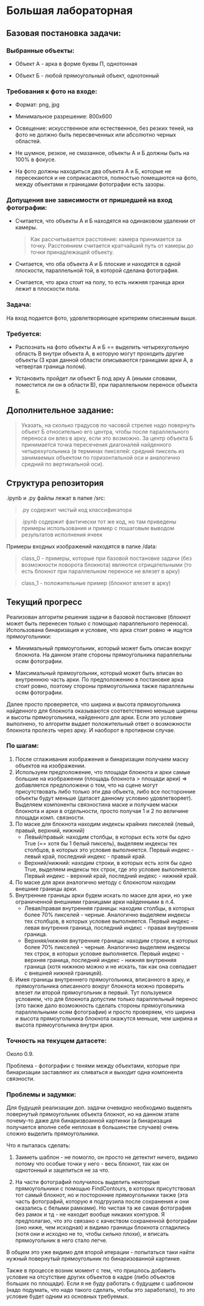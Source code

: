 # Большая лабораторная

## Базовая постановка задачи:

### Выбранные объекты:
+ Объект А - арка в форме буквы П, однотонная

+ Объект Б - любой прямоугольный объект, однотонный

### Требования к фото на входе:
+ Формат: png, jpg

+ Минимальное разрешение: 800x600

+ Освещение: искусственное или естественное, без резких теней, на фото не должно быть пересвеченных или абсолютно черных областей.

+ Не шумное, резкое, не смазанное, объекты А и Б должны быть на 100% в фокусе.

+ На фото должны находиться два объекта А и Б, которые не пересекаются и не соприкасаются, полностью помещаются на фото, между объектами и границами фотографии есть зазоры. 

### Допущения вне зависимости от пришедшей на вход фотографии:
+ Считается, что объекты А и Б находятся на одинаковом удалении от камеры. 
  > Как рассчитывается расстояние: камера принимается за точку. Расстоянием считается кратчайший путь от камеры до точки принадлежащей объекту.

+ Считается, что оба объекта А и Б плоские и находятся в одной плоскости, параллельной той, в которой сделана фотография.

+ Считается, что арка стоит на полу, то есть нижняя граница арки лежит в плоскости пола.



### Задача:
На вход подается фото, удовлетворяющее критериям описанным выше.

### Требуется: 
+ Распознать на фото объекты А и Б == выделить четырехугольную область В внутри объекта А, в которую могут проходить другие объекты (3 края данной области описываются границами арки А, а четвертая граница полом). 

+ Установить пройдет ли объект Б под арку А (иными словами, поместится ли он в области В), при параллельном переносе объекта Б.

## Дополнительное задание:
> Указать, на сколько градусов по часовой стрелке надо повернуть объект Б относительно его центра, чтобы после параллельного переноса он влез в арку, если это возможно. За центр объекта Б принимается точка пересечения диагоналей найденного четырехугольника (в терминах пикселей: средний пиксель из занимаемых объектом по горизонтальной оси и аналогично средний по вертикальной оси).



## Структура репозитория
.ipynb и .py файлы лежат в папке /src:

> .py содержит чистый код классификатора

> .ipynb содержит фактически тот же код, но там приведены примеры использования и пример с пошаговым выводом результатов исполнения ячеек

Примеры входных изображений находятся в папке /data:
> class_0 - примеры, которые при базовой постановке задачи  (без возможности поворота блокнота) являются отрицательными (то есть блокнот при параллельном переносе не влезет в арку)

> class_1 - положительные пример (блокнот влезет в арку)


## Текущий прогресс

Реализован алгоритм решения задачи в базовой постановке (блокнот может быть перенесен только с помощью параллельного переноса).
Использована бинаризация и условие, что арка стоит ровно => ищутся прямоугольники:
+ Минимальный прямоугольник, который может быть описан вокруг блокнота. На данном этапе стороны прямоугольника параллельны осям фотографии.

+ Максимальный прямоугольник, который может быть вписан во внутреннюю часть арки. По предположению в постановке арка стоит ровно, поэтому стороны прямоугольника также параллельны осям фотографии.

Далее просто проверяется, что ширина и высота прямоугольника найденного для блокнота оказываются соответственно меньше ширины и высоты прямоугольника, найденного для арки.
Если это условие выполнено, то алгоритм выдает положительный ответ о возможности блокнота пролезть через арку. И наоборот в противном случае.

### По шагам:
1. После сглаживания изображения и бинаризации получаем маску объектов на изображении.
2. Используем предположение, что площади блокнота и арки самые большие на изображении (площадь блокнота > площади арки) => добавляется предположени о том, что на сцене могут присутствовать либо только эти два объекта, либо все посторонние объекты будут меньше (датасет данному условию удовлетворяет). Выделяем компоненты связностина маске и получаем маски блокнота и арки в отдельности, просто получая 1 и 2 по величине площади комп. связности.
3. По маске для блокнота находим индексы крайних пикселей (левый, правый, верхний, нижний)
    + Левый/правый: находим столбцы, в которых есть хотя бы одно True (== хотя бы 1 белый пиксель), выделяем индексы тех столбцов, в которых это условие выполняется. Первый индекс - левый край, последний индекс - правый край.
    + Верхний/нижний: находим строки, в которых есть хотя бы одно True, выделяем индексы тех строк, где это условие выполняется. Первый индекс - верхний край, последний индекс - нижний край.
4. По маске для арки аналогично методу с блокнотом находим внешние границы арки.
5. Внутренние границы арки будем искать по маске для арки, но уже ограниченной внешними границами арки найденными в п.4.
    + Левая/правая внутренняя границы: находим столбцы, в которых более 70% пикселей - черные. Аналогично выделяем индексы тех столбцов, в которых условие выполняется. Первый индекс - левая внутрення граница, последний индекс - правая внутренняя граница.
    + Верхняя/нижняя внутренние границы: находим строки, в которых более 70% пикселей - черные. Аналогично выделяем индексы тех строк, в которых условие выполняется. Первый индекс - верхняя граница, последний индекс - нижняя внутренняя граница (хотя нижнюю можно и не искать, так как она совпадает с внешней нижней границей).
6. Имея границы внутреннего прямоугольника, вписанного в арку, и прямоугольника описанного вокруг блокнота можно проверить влезет ли второй прямоугольник в первый. Тут пользуемся условием, что для блокнота допустим только параллельный перенос (это также дало возможность сделать стороны прямоугольника параллельными осям фотографии) и просто проверяем, что ширина и высота прямоугольника блокнота окажутся меньше, чем ширина и высота прямоугольника внутри арки.

### Точность на текущем датасете:

Около 0.9.

Проблема - фотографии с тенями между объектами, которые при бинаризации заставляют их сливаться и выходит одна компонента связности.

### Проблемы и задумки:
Для будущей реализации доп. задачи очевидно необходимо выделять повернутый прямоугольник объекта блокнот, но на данном этапе почему-то даже для бинаризвоанной картинки (а бинаризация получается вполне себе неплохая в большинстве случаев) очень сложно выделить прямоугольники.

Что я пыталась сделать:

1. Заиметь шаблон - не помогло, он просто не детектит ничего, видимо потому что особые точки у него - весь блокнот, так как он однотонный и зацепиться не за что. 

2. На части фотографий получилось выделить некоторые прямоугольники с помощью FindContours, в которых присутствовал тот самый блокнот, но и посторонние прямоугольники также (эта часть фотографий, которую я подгрузила после сохранения и они оказались с белыми рамками). Но чистая та же самая фотография без рамок и тд - не находит вообще никаких контуров. Я предполагаю, что это связано с качеством сохраненной фотографии (оно ниже, чем исходная) и видимо границы блокнота сгладились (хотя они и исходно не то, чтобы сильно плохи), и вписать прямоугольник в него стало легче.

В общем это уже видимо для второй итерации - попытаться таки найти нужный повернутый прямоугольник по бинаризованной картинке.

Также в процессе возник момент с тем, что пришлось добавить условие на отсутствие других объектов в кадре (либо объектов больших по площади). Если я не буду работать с будущем с шаблоном (надо подумать, что надо такого сделать, чтобы это заработало), то это условие будет одним из основных требуемых.

